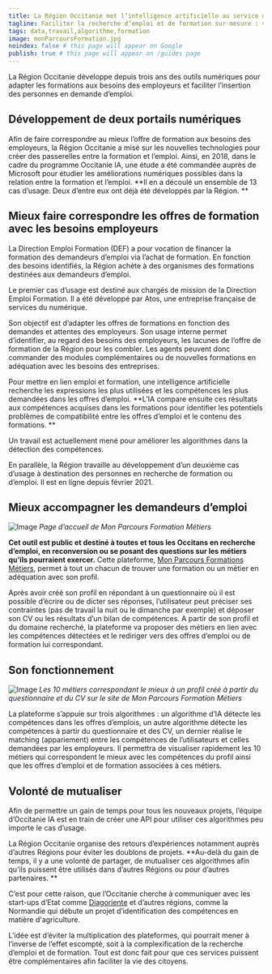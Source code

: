```yaml
--- 
title: La Région Occitanie met l’intelligence artificielle au service des demandeurs d’emploi 
tagline: Faciliter la recherche d’emploi et de formation sur-mesure : voici l’objectif du programme Occitanie IA
tags: data,travail,algorithme,formation
image: monParcoursFormation.jpg
noindex: false # this page will appear on Google 
publish: true # this page will appear on /guides page 
---
```


La Région Occitanie développe depuis trois ans des outils numériques pour adapter les formations aux besoins des employeurs et faciliter l’insertion des personnes en demande d’emploi.

## Développement de deux portails numériques

Afin de faire correspondre au mieux l’offre de formation aux besoins des employeurs, la Région Occitanie a misé sur les nouvelles technologies pour créer des passerelles entre la formation et l’emploi. Ainsi, en 2018, dans le cadre du programme Occitanie IA, une étude a été commandée auprès de Microsoft pour étudier les améliorations numériques possibles dans la relation entre la formation et l’emploi. **Il en a découlé un ensemble de 13 cas d’usage. Deux d’entre eux ont déjà été développés par la Région. **

## Mieux faire correspondre les offres de formation avec les besoins employeurs

La Direction Emploi Formation (DEF) a pour vocation de financer la formation des demandeurs d’emploi via l’achat de formation. En fonction des besoins identifiés, la Région achète à des organismes des formations destinées aux demandeurs d’emploi.

Le premier cas d’usage est destiné aux chargés de mission de la Direction Emploi Formation. Il a été développé par Atos, une entreprise française de services du numérique.

Son objectif est d’adapter les offres de formations en fonction des demandes et attentes des employeurs. Son usage interne permet d’identifier, au regard des besoins des employeurs, les lacunes de l’offre de formation de la Région pour les combler. Les agents peuvent donc commander des modules complémentaires ou de nouvelles formations en adéquation avec les besoins des entreprises.

Pour mettre en lien emploi et formation, une intelligence artificielle recherche les expressions les plus utilisées et les compétences les plus demandées dans les offres d’emploi. **L’IA compare ensuite ces résultats aux compétences acquises dans les formations pour identifier les potentiels problèmes de compatibilité entre les offres d’emploi et le contenu des formations. **

Un travail est actuellement mené pour améliorer les algorithmes dans la détection des compétences.

En parallèle, la Région travaille au développement d’un deuxième cas d’usage à destination des personnes en recherche de formation ou d’emploi. Il est en ligne depuis février 2021.

## Mieux accompagner les demandeurs d’emploi

![Image](/images/guides/Programme_Occitanie_IA_-_Emploi_et_formation_1.png)
_Page d’accueil de Mon Parcours Formation Métiers_

**Cet outil est public et destiné à toutes et tous les Occitans en recherche d’emploi, en reconversion ou se posant des questions sur les métiers qu’ils pourraient exercer.** Cette plateforme, [Mon Parcours Formations Métiers](https://parcours-emploi-formation.occitanie-ia.laregion.fr/home), permet à tout un chacun de trouver une formation ou un métier en adéquation avec son profil.

Après avoir créé son profil en répondant à un questionnaire où il est possible d’écrire ou de dicter ses réponses, l’utilisateur peut préciser ses contraintes (pas de travail la nuit ou le dimanche par exemple) et déposer son CV ou les résultats d’un bilan de compétences. A partir de son profil et du domaine recherché, la plateforme va proposer des métiers en lien avec les compétences détectées et le rediriger vers des offres d’emploi ou de formation lui correspondant.

## Son fonctionnement

![Image](/images/guides/Programme_Occitanie_IA_-_Emploi_et_formation_2.png)
_Les 10 métiers correspondant le mieux à un profil créé à partir du questionnaire et du CV sur le site de Mon Parcours Formation Métiers_

La plateforme s’appuie sur trois algorithmes : un algorithme d’IA détecte les compétences dans les offres d’emplois, un autre algorithme détecte les compétences à partir du questionnaire et des CV, un dernier réalise le matching (appariement) entre les compétences de l’utilisateurs et celles demandées par les employeurs. Il permettra de visualiser rapidement les 10 métiers qui correspondent le mieux avec les compétences du profil ainsi que les offres d’emploi et de formation associées à ces métiers.

## Volonté de mutualiser

Afin de permettre un gain de temps pour tous les nouveaux projets, l’équipe d’Occitanie IA est en train de créer une API pour utiliser ces algorithmes peu importe le cas d’usage.

La Région Occitanie organise des retours d’expériences notamment auprès d’autres Régions pour éviter les doublons de projets. **Au-delà du gain de temps, il y a une volonté de partager, de mutualiser ces algorithmes afin qu’ils puissent être utilisés dans d’autres Régions ou pour d’autres partenaires. **

C’est pour cette raison, que l’Occitanie cherche à communiquer avec les start-ups d’Etat comme [Diagoriente](https://diagoriente.beta.gouv.fr/) et d’autres régions, comme la Normandie qui débute un projet d’identification des compétences en matière d'agriculture.

L’idée est d’éviter la multiplication des plateformes, qui pourrait mener à l’inverse de l’effet escompté, soit à la complexification de la recherche d’emploi et de formation. Tout est donc fait pour que ces services puissent être complémentaires afin faciliter la vie des citoyens.
